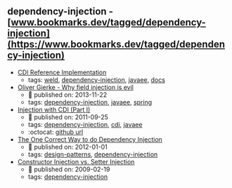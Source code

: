 dependency-injection - [www.bookmarks.dev/tagged/dependency-injection](https://www.bookmarks.dev/tagged/dependency-injection)
---
* [ CDI Reference Implementation](http://docs.jboss.org/weld/reference/latest/en-US/html_single/)
    * tags: [weld](../tags/weld.md), [dependency-injection](../tags/dependency-injection.md), [javaee](../tags/javaee.md), [docs](../tags/docs.md)
* [Oliver Gierke - Why field injection is evil](http://olivergierke.de/2013/11/why-field-injection-is-evil/)
    * :calendar: published on: 2013-11-22
    * tags: [dependency-injection](../tags/dependency-injection.md), [javaee](../tags/javaee.md), [spring](../tags/spring.md)
* [Injection with CDI (Part I)](https://antoniogoncalves.org/2011/05/03/injection-with-cdi-part-i/)
    * :calendar: published on: 2011-09-25
    * tags: [dependency-injection](../tags/dependency-injection.md), [cdi](../tags/cdi.md), [javaee](../tags/javaee.md)
    * :octocat: [github url](https://github.com/agoncal/agoncal-sample-cdi)
* [The One Correct Way to do Dependency Injection](http://blog.schauderhaft.de/2012/01/01/the-one-correct-way-to-do-dependency-injection/)
    * :calendar: published on: 2012-01-01
    * tags: [design-patterns](../tags/design-patterns.md), [dependency-injection](../tags/dependency-injection.md)
* [
  Constructor Injection vs. Setter Injection](http://misko.hevery.com/2009/02/19/constructor-injection-vs-setter-injection/)
    * :calendar: published on: 2009-02-19
    * tags: [dependency-injection](../tags/dependency-injection.md)
